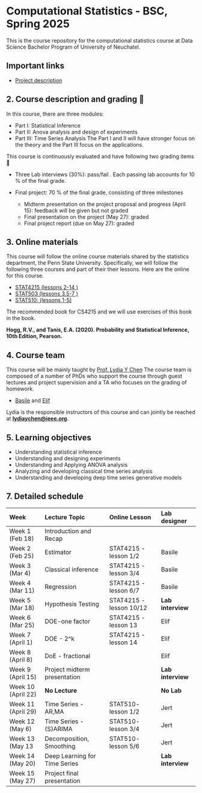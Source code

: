 # Computational Statistics - BSC, Spring 2025

This is the course repository for the computational statistics course at Data Science Bachelor Program of University of Neuchatel.

## Important links
- [Project description](project.md)

##  2. <a name='Coursedescription'></a>Course description and grading :dart:

In this course, there are three modules:
- Part I:  Statistical Inference
- Part II:  Anova analysis and design of experiments
- Part III: Time Series Analysis
The Part I and II will have stronger focus on the theory and the Part III focus on the applications.

This course is continuously evaluated and have following two grading items :dart:
- Three Lab interviews (30\%): pass/fail . Each passing lab accounts for 10 % of the final grade.
  
- Final project: 70 % of the final grade, consisting of three milestones
  * Midterm presentation on the project proposal and progress (April 15): feedback will be given but not graded
  * Final presentation on the project (May 27): graded
  * Final project report (due on May 27): graded


##  3. <a name='Online materials'></a>Online materials

This course will follow the online course materials shared by the statistics department, the Penn State University. 
Specifically, we will follow the following three courses and part of their their lessons. 
Here are the online for this course.
- [STAT4215 (lessons 2-14 )](https://online.stat.psu.edu/stat415/)
- [STAT503 (lessons 3.5-7 )](https://online.stat.psu.edu/stat415/)
- [STAT510: (lessons 1-5)](https://online.stat.psu.edu/stat510/)

The recommended book for CS4215 and we will use exercises of this book in the book.
 
 **Hogg, R.V., and Tanis, E.A. (2020). Probability and Statistical Inference, 10th Edition, Pearson.**
##  4. <a name='Courseteam'></a>Course team

This course will be mainly taught by [Prof. Lydia Y Chen](https://lydiaychen.github.io/)  The course team is composed of a number of PhDs  who support the course through guest lectures and project supervision and a TA who focuses on the grading of homework. 

-  [Basile](mailto:basile.lewandowski@unine.ch) and [Elif](mailto:)

Lydia is the responsible instructors of this course and can jointly be reached at **lydiaychen@ieee.org**.

##  5. <a name='Learningobjectives'></a>Learning objectives
- Understanding statistical inference
- Understanding and designing experiments
- Understanding and Applying ANOVA analysis
- Analyzing and developing classical time series analysis
- Understanding and developing deep time series generative models


##  7. <a name='Detailedschedule'></a>Detailed schedule


**Week**|**Lecture Topic**|**Online Lesson**|**Lab designer**
:-----|:-----|:-----|:-----
Week 1 (Feb 18) | Introduction and Recap|  | 
Week 2 (Feb 25) | Estimator |STAT4215 - lesson 1/2 | Basile | 
Week 3 (Mar 4) | Classical inference | STAT4215 - lesson 3/4 | Basile|
Week 4 (Mar 11) | Regression    | STAT4215 - lesson 6/7| Basile |
Week 5 (Mar 18) | Hypothesis Testing |STAT4215 - lesson 10/12| **Lab interview**|
Week 6 (Mar 25) | DOE-one factor| STAT4215 - lesson 13  | Elif |
Week 7 (April 1) | DOE - 2^k |STAT4215 - lesson 14| Elif|
Week 8 (April 8) | DoE - fractional |  |Elif |
Week 9 (April 15) |Project midterm presentation  | | **Lab interview** |
Week 10 (April 22) | **No Lecture**|   | **No Lab** 
Week 11 (April 29)  |  Time Series - AR,MA  |STAT510- lesson 1/2 |  Jert |
Week 12 (May 6) | Time Series - (S)ARIMA | STAT510- lesson 3/4  | Jert |
Week 13 (May 13 |  Decomposition, Smoothing | STAT510- lesson 5/6 |  Jert|
Week 14 (May 20) | Deep Learning for Time Series   | | **Lab interview**|
Week 15 (May 27) | Project final presentation  | | |

